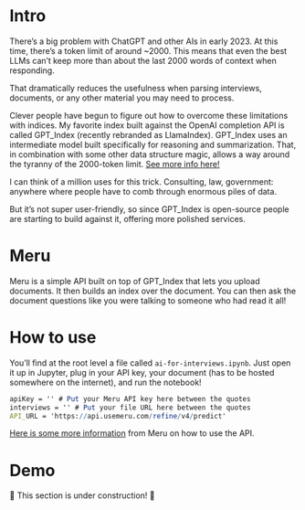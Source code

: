 # Intro

There’s a big problem with ChatGPT and other AIs in early 2023. At this time, there’s a token limit of around ~2000. This means that even the best LLMs can’t keep more than about the last 2000 words of context when responding.

That dramatically reduces the usefulness when parsing interviews, documents, or any other material you may need to process.

Clever people have begun to figure out how to overcome these limitations with indices. My favorite index built against the OpenAI completion API is called GPT_Index (recently rebranded as LlamaIndex). GPT_Index uses an intermediate model built specifically for reasoning and summarization. That, in combination with some other data structure magic, allows a way around the tyranny of the 2000-token limit. [See more info here!](https://gpt-index.readthedocs.io/en/latest/index.html)

I can think of a million uses for this trick. Consulting, law, government: anywhere where people have to comb through enormous piles of data.

But it’s not super user-friendly, so since GPT_Index is open-source people are starting to build against it, offering more polished services.

# Meru

Meru is a simple API built on top of GPT_Index that lets you upload documents. It then builds an index over the document. You can then ask the document questions like you were talking to someone who had read it all!

# How to use

You’ll find at the root level a file called `ai-for-interviews.ipynb`. Just open it up in Jupyter, plug in your API key, your document (has to be hosted somewhere on the internet), and run the notebook!

```mathematica
apiKey = '' # Put your Meru API key here between the quotes
interviews = '' # Put your file URL here between the quotes
API_URL = 'https://api.usemeru.com/refine/v4/predict'
```

[Here is some more information](https://docs.usemeru.com/densedatav4) from Meru on how to use the API.

# Demo

🚧 This section is under construction! 🚧